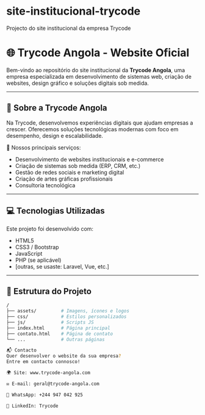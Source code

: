 # site-institucional-trycode
Projecto do site institucional da empresa Trycode
# 🌐 Trycode Angola - Website Oficial

Bem-vindo ao repositório do site institucional da **Trycode Angola**, uma empresa especializada em desenvolvimento de sistemas web, criação de websites, design gráfico e soluções digitais sob medida.

---

## 🏢 Sobre a Trycode Angola

Na Trycode, desenvolvemos experiências digitais que ajudam empresas a crescer. Oferecemos soluções tecnológicas modernas com foco em desempenho, design e escalabilidade.

🔧 Nossos principais serviços:

- Desenvolvimento de websites institucionais e e-commerce
- Criação de sistemas sob medida (ERP, CRM, etc.)
- Gestão de redes sociais e marketing digital
- Criação de artes gráficas profissionais
- Consultoria tecnológica

---

## 💻 Tecnologias Utilizadas

Este projeto foi desenvolvido com:

- HTML5
- CSS3 / Bootstrap
- JavaScript
- PHP (se aplicável)
- [outras, se usaste: Laravel, Vue, etc.]

---

## 📁 Estrutura do Projeto

```bash
/
├── assets/         # Imagens, ícones e logos
├── css/            # Estilos personalizados
├── js/             # Scripts JS
├── index.html      # Página principal
├── contato.html    # Página de contato
└── ...             # Outras páginas

📬 Contacto
Quer desenvolver o website da sua empresa?
Entre em contacto connosco!

🌍 Site: www.trycode-angola.com

✉️ E-mail: geral@trycode-angola.com

📱 WhatsApp: +244 947 042 925

💼 LinkedIn: Trycode
